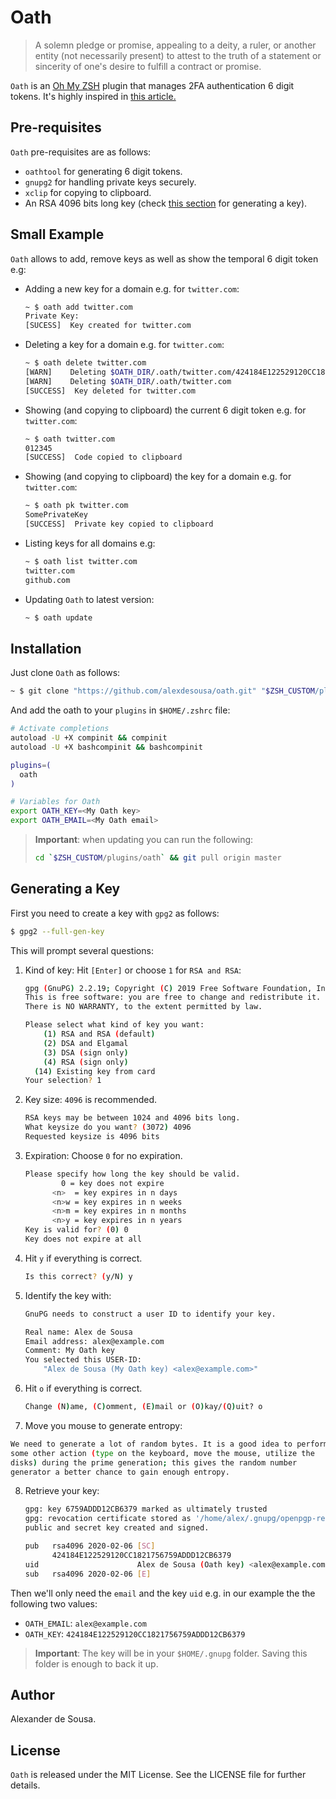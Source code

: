 # Oath

> A solemn pledge or promise, appealing to a deity, a ruler, or another entity
> (not necessarily present) to attest to the truth of a statement or sincerity
> of one's desire to fulfill a contract or promise.

`Oath` is an [Oh My ZSH](https://ohmyz.sh/) plugin that manages 2FA
authentication 6 digit tokens. It's highly inspired in
[this article.](https://www.cyberciti.biz/faq/use-oathtool-linux-command-line-for-2-step-verification-2fa/)

## Pre-requisites

`Oath` pre-requisites are as follows:

- `oathtool` for generating 6 digit tokens.
- `gnupg2` for handling private keys securely.
- `xclip` for copying to clipboard.
- An RSA 4096 bits long key (check [this section](#generating-a-key) for
  generating a key).

## Small Example

`Oath` allows to add, remove keys as well as show the temporal 6 digit token
e.g:

- Adding a new key for a domain e.g. for `twitter.com`:

  ```bash
  ~ $ oath add twitter.com
  Private Key:
  [SUCESS]  Key created for twitter.com
  ```

- Deleting a key for a domain e.g. for `twitter.com`:

  ```bash
  ~ $ oath delete twitter.com
  [WARN]    Deleting $OATH_DIR/.oath/twitter.com/424184E122529120CC1821756759ADDD12CB6379.gpg
  [WARN]    Deleting $OATH_DIR/.oath/twitter.com
  [SUCCESS]  Key deleted for twitter.com
  ```

- Showing (and copying to clipboard) the current 6 digit token e.g. for `twitter.com`:

  ```bash
  ~ $ oath twitter.com
  012345
  [SUCCESS]  Code copied to clipboard
  ```

- Showing (and copying to clipboard) the key for a domain e.g. for `twitter.com`:

  ```bash
  ~ $ oath pk twitter.com
  SomePrivateKey
  [SUCCESS]  Private key copied to clipboard
  ```

- Listing keys for all domains e.g:

  ```bash
  ~ $ oath list twitter.com
  twitter.com
  github.com
  ```

- Updating `Oath` to latest version:

  ```bash
  ~ $ oath update
  ```

## Installation

Just clone `Oath` as follows:

```bash
~ $ git clone "https://github.com/alexdesousa/oath.git" "$ZSH_CUSTOM/plugins/oath"
```

And add the oath to your `plugins` in `$HOME/.zshrc` file:

```bash
# Activate completions
autoload -U +X compinit && compinit
autoload -U +X bashcompinit && bashcompinit

plugins=(
  oath
)

# Variables for Oath
export OATH_KEY=<My Oath key>
export OATH_EMAIL=<My Oath email>
```

> **Important**: when updating you can run the following:
>
> ```bash
> cd `$ZSH_CUSTOM/plugins/oath` && git pull origin master
> ```

## Generating a Key

First you need to create a key with `gpg2` as follows:

```bash
$ gpg2 --full-gen-key
```

This will prompt several questions:

1. Kind of key: Hit `[Enter]` or choose `1` for `RSA and RSA`:

    ```bash
    gpg (GnuPG) 2.2.19; Copyright (C) 2019 Free Software Foundation, Inc.
    This is free software: you are free to change and redistribute it.
    There is NO WARRANTY, to the extent permitted by law.

    Please select what kind of key you want:
        (1) RSA and RSA (default)
        (2) DSA and Elgamal
        (3) DSA (sign only)
        (4) RSA (sign only)
      (14) Existing key from card
    Your selection? 1
    ```

2. Key size: `4096` is recommended.

    ```bash
    RSA keys may be between 1024 and 4096 bits long.
    What keysize do you want? (3072) 4096
    Requested keysize is 4096 bits
    ```

3. Expiration: Choose `0` for no expiration.

    ```bash
    Please specify how long the key should be valid.
            0 = key does not expire
          <n>  = key expires in n days
          <n>w = key expires in n weeks
          <n>m = key expires in n months
          <n>y = key expires in n years
    Key is valid for? (0) 0
    Key does not expire at all
    ```

4. Hit `y` if everything is correct.

    ```bash
    Is this correct? (y/N) y
    ```

5. Identify the key with:

    ```bash
    GnuPG needs to construct a user ID to identify your key.

    Real name: Alex de Sousa
    Email address: alex@example.com
    Comment: My Oath key
    You selected this USER-ID:
        "Alex de Sousa (My Oath key) <alex@example.com>"
    ```

6. Hit `o` if everything is correct.

    ```bash
    Change (N)ame, (C)omment, (E)mail or (O)kay/(Q)uit? o
    ```

7. Move you mouse to generate entropy:

```bash
We need to generate a lot of random bytes. It is a good idea to perform
some other action (type on the keyboard, move the mouse, utilize the
disks) during the prime generation; this gives the random number
generator a better chance to gain enough entropy.
```

8. Retrieve your key:

    ```bash
    gpg: key 6759ADDD12CB6379 marked as ultimately trusted
    gpg: revocation certificate stored as '/home/alex/.gnupg/openpgp-revocs.d/424184E122529120CC1821756759ADDD12CB6379.rev'
    public and secret key created and signed.

    pub   rsa4096 2020-02-06 [SC]
          424184E122529120CC1821756759ADDD12CB6379
    uid                      Alex de Sousa (Oath key) <alex@example.com>
    sub   rsa4096 2020-02-06 [E]
    ```

Then we'll only need the `email` and the key `uid` e.g. in our example the
the following two values:

- `OATH_EMAIL`: `alex@example.com`
- `OATH_KEY`: `424184E122529120CC1821756759ADDD12CB6379`

> **Important**: The key will be in your `$HOME/.gnupg` folder. Saving this
> folder is enough to back it up.

## Author

Alexander de Sousa.

## License

`Oath` is released under the MIT License. See the LICENSE file for further
details.

